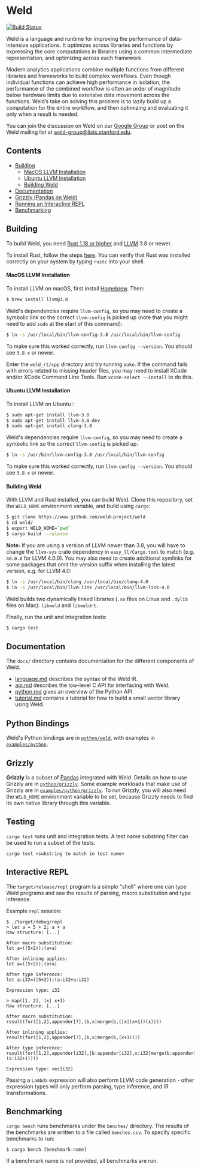 # Weld

[![Build Status](https://travis-ci.org/weld-project/weld.svg?branch=master)](https://travis-ci.org/weld-project/weld)

Weld is a language and runtime for improving the performance of data-intensive applications. It optimizes across libraries and functions by expressing the core computations in libraries using a common intermediate representation, and optimizing across each framework.

Modern analytics applications combine multiple functions from different libraries and frameworks to build complex workflows. Even though individual functions can achieve high performance in isolation, the performance of the combined workflow is often an order of magnitude below hardware limits due to extensive data movement across the functions. Weld’s take on solving this problem is to lazily build up a computation for the entire workflow, and then optimizing and evaluating it only when a result is needed.

You can join the discussion on Weld on our [Google Group](https://groups.google.com/forum/#!forum/weld-users) or post on the Weld mailing list at [weld-group@lists.stanford.edu](mailto:weld-group@lists.stanford.edu).

## Contents

  * [Building](#building)
      - [MacOS LLVM Installation](#macos-llvm-installation)
      - [Ubuntu LLVM Installation](#ubuntu-llvm-installation)
      - [Building Weld](#building-weld)
  * [Documentation](#documentation)
  * [Grizzly (Pandas on Weld)](#grizzly)
  * [Running an Interactive REPL](#interactive-repl)
  * [Benchmarking](#benchmarking)

## Building

To build Weld, you need [Rust 1.18 or higher](http://rust-lang.org) and [LLVM](http://llvm.org) 3.8 or newer.

To install Rust, follow the steps [here](https://rustup.rs). You can verify that Rust was installed correctly on your system by typing `rustc` into your shell.

#### MacOS LLVM Installation

To install LLVM on macOS, first install [Homebrew](https://brew.sh/). Then:

```bash
$ brew install llvm@3.8
```

Weld's dependencies require `llvm-config`, so you may need to create a symbolic link so the correct `llvm-config` is picked up (note that you might need to add `sudo` at the start of this command):

```bash
$ ln -s /usr/local/bin/llvm-config-3.8 /usr/local/bin/llvm-config
```

To make sure this worked correctly, run `llvm-config --version`. You should see `3.8.x` or newer.

Enter the `weld_rt/cpp` directory and try running `make`. If the command fails with errors related to missing header files, you may need to install XCode and/or XCode Command Line Tools. Run `xcode-select --install` to do this.

#### Ubuntu LLVM Installation

To install LLVM on Ubuntu :

```bash
$ sudo apt-get install llvm-3.8
$ sudo apt-get install llvm-3.8-dev
$ sudo apt-get install clang-3.8
```

Weld's dependencies require `llvm-config`, so you may need to create a symbolic link so the correct `llvm-config` is picked up:

```bash
$ ln -s /usr/bin/llvm-config-3.8 /usr/local/bin/llvm-config
```

To make sure this worked correctly, run `llvm-config --version`. You should see `3.8.x` or newer.

#### Building Weld

With LLVM and Rust installed, you can build Weld. Clone this repository, set the `WELD_HOME` environment variable, and build using `cargo`:

```bash
$ git clone https://www.github.com/weld-project/weld
$ cd weld/
$ export WELD_HOME=`pwd`
$ cargo build --release
```

**Note:** If you are using a version of LLVM newer than 3.8, you will have to change the `llvm-sys` crate dependency in `easy_ll/Cargo.toml` to match (e.g. `40.0.0` for LLVM 4.0.0). You may also need to create additional symlinks for some packages that omit the version suffix when installing the latest version, e.g. for LLVM 4.0:

```bash
$ ln -s /usr/local/bin/clang /usr/local/bin/clang-4.0
$ ln -s /usr/local/bin/llvm-link /usr/local/bin/llvm-link-4.0
```

Weld builds two dynamically linked libraries (`.so` files on Linux and `.dylib` files on Mac): `libweld` and `libweldrt`.

Finally, run the unit and integration tests:

```bash
$ cargo test
```

## Documentation

The `docs/` directory contains documentation for the different components of Weld.

* [language.md](https://github.com/weld-project/weld/blob/master/docs/language.md) describes the syntax of the Weld IR.
* [api.md](https://github.com/weld-project/weld/blob/master/docs/api.md) describes the low-level C API for interfacing with Weld.
* [python.md](https://github.com/weld-project/weld/blob/master/docs/python.md) gives an overview of the Python API.
* [tutorial.md](https://github.com/weld-project/weld/blob/master/docs/tutorial.md) contains a tutorial for how to build a small vector library using Weld.

## Python Bindings

Weld's Python bindings are in [`python/weld`](https://github.com/weld-project/weld/tree/master/python/weld), with examples in [`examples/python`](https://github.com/weld-project/weld/tree/master/examples/python).

## Grizzly

**Grizzly** is a subset of [Pandas](http://pandas.pydata.org/) integrated with Weld. Details on how to use Grizzly are in
[`python/grizzly`](https://github.com/weld-project/weld/tree/master/python/grizzly).
Some example workloads that make use of Grizzly are in [`examples/python/grizzly`](https://github.com/weld-project/weld/tree/master/examples/python/grizzly).
To run Grizzly, you will also need the `WELD_HOME` environment variable to be set, because Grizzly needs to find its own native library through this variable.

## Testing

`cargo test` runs unit and integration tests. A test name substring filter can be used to run a subset of the tests:

   ```
   cargo test <substring to match in test name>
   ```

## Interactive REPL

The `target/release/repl` program is a simple "shell" where one can type Weld programs and see the results of parsing, macro substitution and type inference.

Example `repl` session:
```
$ ./target/debug/repl
> let a = 5 + 2; a + a
Raw structure: [...]

After macro substitution:
let a=((5+2));(a+a)

After inlining applies:
let a=((5+2));(a+a)

After type inference:
let a:i32=((5+2));(a:i32+a:i32)

Expression type: i32

> map([1, 2], |x| x+1)
Raw structure: [...]

After macro substitution:
result(for([1,2],appender[?],|b,x|merge(b,(|x|(x+1))(x))))

After inlining applies:
result(for([1,2],appender[?],|b,x|merge(b,(x+1))))

After type inference:
result(for([1,2],appender[i32],|b:appender[i32],x:i32|merge(b:appender[i32],(x:i32+1))))

Expression type: vec[i32]
```

Passing a `Lambda` expression will also perform LLVM code generation - other expression types will only perform parsing, type inference, and IR transformations.

## Benchmarking

`cargo bench` runs benchmarks under the `benches/` directory. The results of the benchmarks are written to a file called `benches.csv`. To specify specific benchmarks to run:

```
$ cargo bench [benchmark-name]
```

If a benchmark name is not provided, all benchmarks are run.

